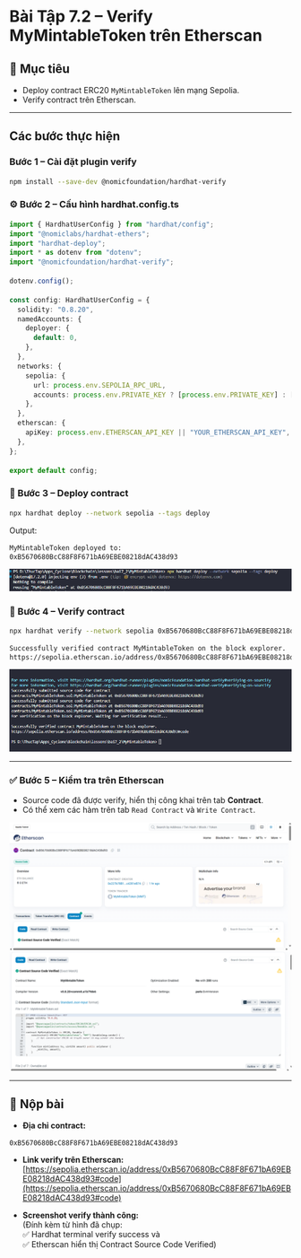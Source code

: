 
# Bài Tập 7.2 – Verify MyMintableToken trên Etherscan

## 🎯 Mục tiêu
- Deploy contract ERC20 `MyMintableToken` lên mạng Sepolia.
- Verify contract trên Etherscan.

---

## Các bước thực hiện

### Bước 1 – Cài đặt plugin verify
```bash
npm install --save-dev @nomicfoundation/hardhat-verify
```

### ⚙ Bước 2 – Cấu hình hardhat.config.ts
```typescript
import { HardhatUserConfig } from "hardhat/config";
import "@nomiclabs/hardhat-ethers";
import "hardhat-deploy";
import * as dotenv from "dotenv";
import "@nomicfoundation/hardhat-verify";

dotenv.config();

const config: HardhatUserConfig = {
  solidity: "0.8.20",
  namedAccounts: {
    deployer: {
      default: 0,
    },
  },
  networks: {
    sepolia: {
      url: process.env.SEPOLIA_RPC_URL,
      accounts: process.env.PRIVATE_KEY ? [process.env.PRIVATE_KEY] : [],
    },
  },
  etherscan: {
    apiKey: process.env.ETHERSCAN_API_KEY || "YOUR_ETHERSCAN_API_KEY",
  },
};

export default config;

```


### 🚀 Bước 3 – Deploy contract
```bash
npx hardhat deploy --network sepolia --tags deploy
```
Output:
```
MyMintableToken deployed to: 0xB5670680BcC88F8F671bA69EBE08218dAC438d93
```

![Compile và deploy contract](./images/deploy.png)

### 🚀 Bước 4 – Verify contract

```bash
npx hardhat verify --network sepolia 0xB5670680BcC88F8F671bA69EBE08218dAC438d93
```

```
Successfully verified contract MyMintableToken on the block explorer.
https://sepolia.etherscan.io/address/0xB5670680BcC88F8F671bA69EBE08218dAC438d93#code
```

![Compile và deploy contract](./images/verify.png)


---

### ✅ Bước 5 – Kiểm tra trên Etherscan
- Source code đã được verify, hiển thị công khai trên tab **Contract**.
- Có thể xem các hàm trên tab `Read Contract` và `Write Contract`.

![Compile và deploy contract](./images/ether1.png)
![Compile và deploy contract](./images/ether2.png)

---

## 🎯 Nộp bài

- **Địa chỉ contract:**  
```
0xB5670680BcC88F8F671bA69EBE08218dAC438d93
```

- **Link verify trên Etherscan:**  
[https://sepolia.etherscan.io/address/0xB5670680BcC88F8F671bA69EBE08218dAC438d93#code](https://sepolia.etherscan.io/address/0xB5670680BcC88F8F671bA69EBE08218dAC438d93#code)

- **Screenshot verify thành công:**  
(Đính kèm từ hình đã chụp:  
✅ Hardhat terminal verify success và  
✅ Etherscan hiển thị Contract Source Code Verified)


